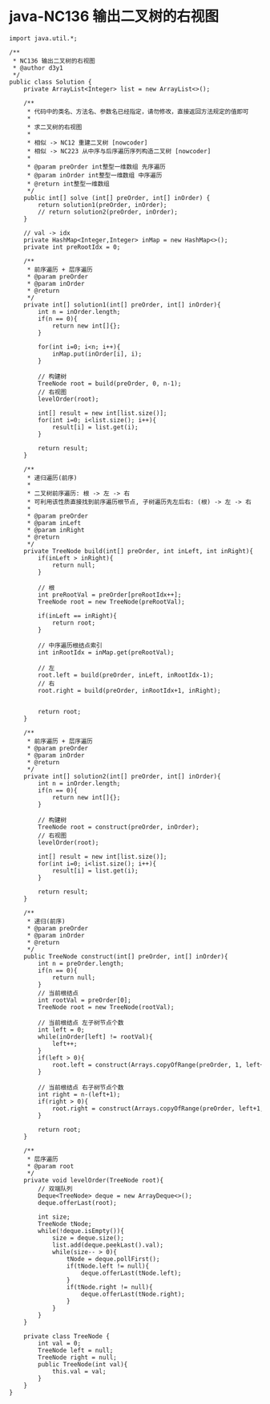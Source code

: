 # java-NC136 输出二叉树的右视图


    import java.util.*;
    
    /**
     * NC136 输出二叉树的右视图
     * @author d3y1
     */
    public class Solution {
        private ArrayList<Integer> list = new ArrayList<>();
    
        /**
         * 代码中的类名、方法名、参数名已经指定，请勿修改，直接返回方法规定的值即可
         *
         * 求二叉树的右视图
         * 
         * 相似 -> NC12 重建二叉树 [nowcoder]
         * 相似 -> NC223 从中序与后序遍历序列构造二叉树 [nowcoder]
         * 
         * @param preOrder int整型一维数组 先序遍历
         * @param inOrder int整型一维数组 中序遍历
         * @return int整型一维数组
         */
        public int[] solve (int[] preOrder, int[] inOrder) {
            return solution1(preOrder, inOrder);
            // return solution2(preOrder, inOrder);
        }
    
        // val -> idx
        private HashMap<Integer,Integer> inMap = new HashMap<>();
        private int preRootIdx = 0;
    
        /**
         * 前序遍历 + 层序遍历
         * @param preOrder
         * @param inOrder
         * @return
         */
        private int[] solution1(int[] preOrder, int[] inOrder){
            int n = inOrder.length;
            if(n == 0){
                return new int[]{};
            }
    
            for(int i=0; i<n; i++){
                inMap.put(inOrder[i], i);
            }
    
            // 构建树
            TreeNode root = build(preOrder, 0, n-1);
            // 右视图
            levelOrder(root);
    
            int[] result = new int[list.size()];
            for(int i=0; i<list.size(); i++){
                result[i] = list.get(i);
            }
    
            return result;
        }
    
        /**
         * 递归遍历(前序)
         *
         * 二叉树前序遍历: 根 -> 左 -> 右
         * 可利用该性质直接找到前序遍历根节点, 子树遍历先左后右: (根) -> 左 -> 右
         *
         * @param preOrder
         * @param inLeft
         * @param inRight
         * @return
         */
        private TreeNode build(int[] preOrder, int inLeft, int inRight){
            if(inLeft > inRight){
                return null;
            }
    
            // 根
            int preRootVal = preOrder[preRootIdx++];
            TreeNode root = new TreeNode(preRootVal);
    
            if(inLeft == inRight){
                return root;
            }
    
            // 中序遍历根结点索引
            int inRootIdx = inMap.get(preRootVal);
    
            // 左
            root.left = build(preOrder, inLeft, inRootIdx-1);
            // 右
            root.right = build(preOrder, inRootIdx+1, inRight);
    
    
            return root;
        }
    
        /**
         * 前序遍历 + 层序遍历
         * @param preOrder
         * @param inOrder
         * @return
         */
        private int[] solution2(int[] preOrder, int[] inOrder){
            int n = inOrder.length;
            if(n == 0){
                return new int[]{};
            }
    
            // 构建树
            TreeNode root = construct(preOrder, inOrder);
            // 右视图
            levelOrder(root);
    
            int[] result = new int[list.size()];
            for(int i=0; i<list.size(); i++){
                result[i] = list.get(i);
            }
    
            return result;
        }
    
        /**
         * 递归(前序)
         * @param preOrder
         * @param inOrder
         * @return
         */
        public TreeNode construct(int[] preOrder, int[] inOrder){
            int n = preOrder.length;
            if(n == 0){
                return null;
            }
            // 当前根结点
            int rootVal = preOrder[0];
            TreeNode root = new TreeNode(rootVal);
    
            // 当前根结点 左子树节点个数
            int left = 0;
            while(inOrder[left] != rootVal){
                left++;
            }
            if(left > 0){
                root.left = construct(Arrays.copyOfRange(preOrder, 1, left+1), Arrays.copyOfRange(inOrder, 0, left));
            }
    
            // 当前根结点 右子树节点个数
            int right = n-(left+1);
            if(right > 0){
                root.right = construct(Arrays.copyOfRange(preOrder, left+1, n), Arrays.copyOfRange(inOrder, left+1, n));
            }
    
            return root;
        }
    
        /**
         * 层序遍历
         * @param root
         */
        private void levelOrder(TreeNode root){
            // 双端队列
            Deque<TreeNode> deque = new ArrayDeque<>();
            deque.offerLast(root);
    
            int size;
            TreeNode tNode;
            while(!deque.isEmpty()){
                size = deque.size();
                list.add(deque.peekLast().val);
                while(size-- > 0){
                    tNode = deque.pollFirst();
                    if(tNode.left != null){
                        deque.offerLast(tNode.left);
                    }
                    if(tNode.right != null){
                        deque.offerLast(tNode.right);
                    }
                }
            }
        }
        
        private class TreeNode {
            int val = 0;
            TreeNode left = null;
            TreeNode right = null;
            public TreeNode(int val){
                this.val = val;
            }
        }
    }

  

